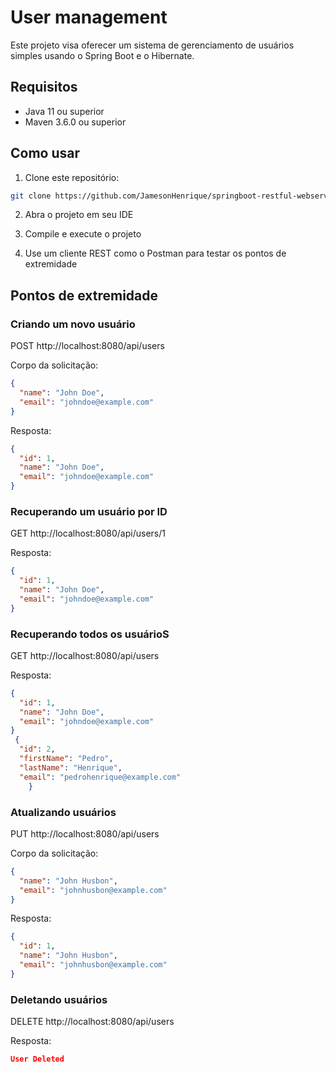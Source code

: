 # User management

Este projeto visa oferecer um sistema de gerenciamento de usuários simples usando o Spring Boot e o Hibernate.
## Requisitos

- Java 11 ou superior
- Maven 3.6.0 ou superior

## Como usar

1. Clone este repositório:

```bash
git clone https://github.com/JamesonHenrique/springboot-restful-webservices.git
```

2. Abra o projeto em seu IDE

3. Compile e execute o projeto

4. Use um cliente REST como o Postman para testar os pontos de extremidade

## Pontos de extremidade

### Criando um novo usuário

POST http://localhost:8080/api/users

Corpo da solicitação:

```json
{
  "name": "John Doe",
  "email": "johndoe@example.com"
}
```

Resposta:

```json
{
  "id": 1,
  "name": "John Doe",
  "email": "johndoe@example.com"
}
```

### Recuperando um usuário por ID

GET http://localhost:8080/api/users/1

Resposta:

```json
{
  "id": 1,
  "name": "John Doe",
  "email": "johndoe@example.com"
}
```
### Recuperando todos os usuárioS

GET http://localhost:8080/api/users

Resposta:

```json
{
  "id": 1,
  "name": "John Doe",
  "email": "johndoe@example.com"
}
 {
  "id": 2,
  "firstName": "Pedro",
  "lastName": "Henrique",
  "email": "pedrohenrique@example.com"
    }
```
### Atualizando usuários

PUT http://localhost:8080/api/users

Corpo da solicitação:

```json
{
  "name": "John Husbon",
  "email": "johnhusbon@example.com"
}
```

Resposta:

```json
{
  "id": 1,
  "name": "John Husbon",
  "email": "johnhusbon@example.com"
}
```
### Deletando usuários

DELETE http://localhost:8080/api/users

Resposta:

```json
User Deleted



